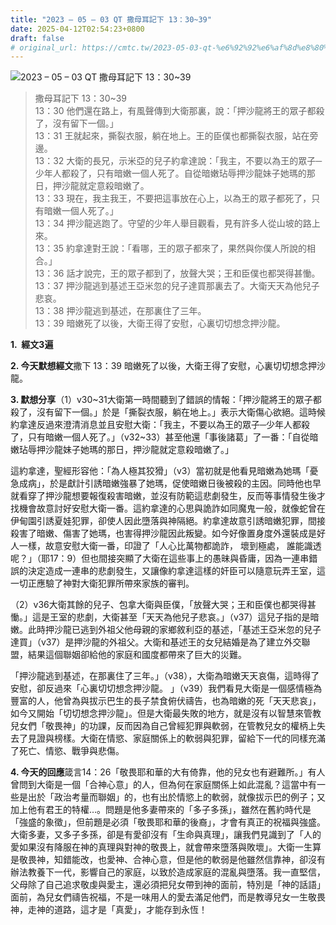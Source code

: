 ```yaml
---
title: "2023 – 05 – 03 QT 撒母耳記下 13：30~39"
date: 2025-04-12T02:54:23+0800
draft: false
# original_url: https://cmtc.tw/2023-05-03-qt-%e6%92%92%e6%af%8d%e8%80%b3%e8%a8%98%e4%b8%8b-13%ef%bc%9a3039
---
```


![2023 – 05 – 03 QT 撒母耳記下 13：30\~39](/images/qt.jpg  "2023 – 05 – 03 QT 撒母耳記下 13：30\~39")

> 撒母耳記下 13：30\~39  
> 13：30 他們還在路上，有風聲傳到大衛那裏，說：「押沙龍將王的眾子都殺了，沒有留下一個。」  
> 13：31 王就起來，撕裂衣服，躺在地上。王的臣僕也都撕裂衣服，站在旁邊。  
> 13：32 大衛的長兄，示米亞的兒子約拿達說：「我主，不要以為王的眾子─少年人都殺了，只有暗嫩一個人死了。自從暗嫩玷辱押沙龍妹子她瑪的那日，押沙龍就定意殺暗嫩了。  
> 13：33 現在，我主我王，不要把這事放在心上，以為王的眾子都死了，只有暗嫩一個人死了。」  
> 13：34 押沙龍逃跑了。守望的少年人舉目觀看，見有許多人從山坡的路上來。  
> 13：35 約拿達對王說：「看哪，王的眾子都來了，果然與你僕人所說的相合。」  
> 13：36 話才說完，王的眾子都到了，放聲大哭；王和臣僕也都哭得甚慟。  
> 13：37 押沙龍逃到基述王亞米忽的兒子達買那裏去了。大衛天天為他兒子悲哀。  
> 13：38 押沙龍逃到基述，在那裏住了三年。  
> 13：39 暗嫩死了以後，大衛王得了安慰，心裏切切想念押沙龍。

**1.  經文3遍**

**2. 今天默想經文**撒下 13：39 暗嫩死了以後，大衛王得了安慰，心裏切切想念押沙龍。

**3. 默想分享**（1）v30\~31大衛第一時間聽到了錯誤的情報：「押沙龍將王的眾子都殺了，沒有留下一個。」於是「撕裂衣服，躺在地上。」表示大衛傷心欲絕。這時候約拿達反過來澄清消息並且安慰大衛：「我主，不要以為王的眾子─少年人都殺了，只有暗嫩一個人死了。」（v32\~33）甚至他還「事後諸葛」了一番：「自從暗嫩玷辱押沙龍妹子她瑪的那日，押沙龍就定意殺暗嫩了。」

這約拿達，聖經形容他：「為人極其狡猾」（v3）當初就是他看見暗嫩為她瑪「憂急成病」，於是獻計引誘暗嫩強暴了她瑪，促使暗嫩日後被殺的主因。同時他也早就看穿了押沙龍想要報復殺害暗嫩，並沒有防範這悲劇發生，反而等事情發生後才找機會故意討好安慰大衛一番。這約拿達的心思與詭詐如同魔鬼一般，就像蛇曾在伊甸園引誘夏娃犯罪，卻使人因此墮落與神隔絕。約拿達故意引誘暗嫩犯罪，間接殺害了暗嫩、傷害了她瑪，也害得押沙龍因此叛變。如今好像置身度外還裝成是好人一樣，故意安慰大衛一番，印證了「人心比萬物都詭詐， 壞到極處， 誰能識透呢？」（耶17：9）但也間接突顯了大衛在這些事上的愚昧與昏庸，因為一連串錯誤的決定造成一連串的悲劇發生，又讓像約拿達這樣的奸臣可以隨意玩弄王室，這一切正應驗了神對大衛犯罪所帶來家族的審判。

（2）v36大衛其餘的兒子、包拿大衛與臣僕，「放聲大哭；王和臣僕也都哭得甚慟。」這是王室的悲劇，大衛甚至「天天為他兒子悲哀。」（v37）這兒子指的是暗嫩。此時押沙龍已逃到外祖父他母親的家鄉敘利亞的基述，「基述王亞米忽的兒子達買」（v37）是押沙龍的外祖父。大衛和基述王的女兒結婚是為了建立外交聯盟，結果這個聯姻卻給他的家庭和國度都帶來了巨大的災難。

「押沙龍逃到基述，在那裏住了三年。」（v38），大衛為暗嫩天天哀傷，這時得了安慰，卻反過來「心裏切切想念押沙龍。 」（v39）我們看見大衛是一個感情極為豐富的人，他曾為與拔示巴生的長子禁食俯伏禱告，也為暗嫩的死「天天悲哀」，如今又開始「切切想念押沙龍」。但是大衛最失敗的地方，就是沒有以智慧來管教兒女們「敬畏神」的功課，反而因為自己曾經犯罪與軟弱，在管教兒女的權柄上失去了見證與榜樣。大衛在情慾、家庭關係上的軟弱與犯罪，留給下一代的同樣充滿了死亡、情慾、戰爭與悲傷。

**4. 今天的回應**箴言14：26「敬畏耶和華的大有倚靠，他的兒女也有避難所。」有人曾問到大衛是一個「合神心意」的人，但為何在家庭關係上如此混亂？這當中有一些是出於「政治考量而聯姻」的，也有出於情慾上的軟弱，就像拔示巴的例子；又加上他有君王的特權…。問題是他多妻帶來的「多子多孫」，雖然在舊約時代是「強盛的象徵」，但前題是必須「敬畏耶和華的後裔」，才會有真正的祝福與強盛。大衛多妻，又多子多孫，卻是有愛卻沒有「生命與真理」，讓我們見識到了「人的愛如果沒有降服在神的真理與對神的敬畏上，就會帶來墮落與敗壞」。大衛一生算是敬畏神，知錯能改，也愛神、合神心意，但是他的軟弱是他雖然信靠神，卻沒有辦法教養下一代，影響自己的家庭，以致於造成家庭的混亂與墮落。我一直堅信，父母除了自己追求敬虔與愛主，還必須把兒女帶到神的面前，特別是「神的話語」面前，為兒女們禱告祝福，不是一味用人的愛去滿足他們，而是教導兒女一生敬畏神，走神的道路，這才是「真愛」，才能存到永恆！